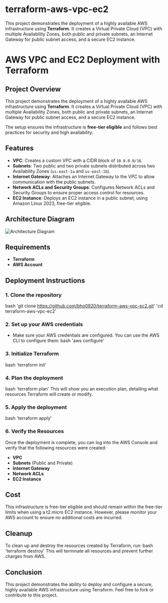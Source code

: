 # terraform-aws-vpc-ec2
This project demonstrates the deployment of a highly available AWS infrastructure using **Terraform**. It creates a Virtual Private Cloud (VPC) with multiple Availability Zones, both public and private subnets, an Internet Gateway for public subnet access, and a secure EC2 instance.

# AWS VPC and EC2 Deployment with Terraform

## Project Overview

This project demonstrates the deployment of a highly available AWS infrastructure using **Terraform**. It creates a Virtual Private Cloud (VPC) with multiple Availability Zones, both public and private subnets, an Internet Gateway for public subnet access, and a secure EC2 instance.

The setup ensures the infrastructure is **free-tier eligible** and follows best practices for security and high availability.

## Features
- **VPC**: Creates a custom VPC with a CIDR block of `10.0.0.0/16`.
- **Subnets**: Two public and two private subnets distributed across two Availability Zones (`us-east-1a` and `us-east-1b`).
- **Internet Gateway**: Attaches an Internet Gateway to the VPC to allow communication with the public subnets.
- **Network ACLs and Security Groups**: Configures Network ACLs and Security Groups to ensure proper access control for resources.
- **EC2 Instance**: Deploys an EC2 instance in a public subnet, using Amazon Linux 2023, free-tier eligible.

## Architecture Diagram

![Architecture Diagram](path/to/architecture_diagram.png)

## Requirements

- **Terraform** 
- **AWS Account** 

## Deployment Instructions

### 1. Clone the repository
bash
'git clone https://github.com/bho0920/terraform-aws-vpc-ec2.git'
'cd terraform-aws-vpc-ec2' 

### 2. Set up your AWS credentials
- Make sure your AWS credentials are configured. You can use the AWS CLI to configure them:
bash 
'aws configure'

### 3. Initialize Terraform
bash
'terraform init'

### 4. Plan the deployment
bash
'terraform plan'
  This will show you an execution plan, detailing what resources Terraform will create or modify.

### 5. Apply the deployment
bash
'terraform apply'

### 6. Verify the Resources
Once the deployment is complete, you can log into the AWS Console and verify that the following resources were created:

- **VPC**
- **Subnets** (Public and Private)
- **Internet Gateway**
- **Network ACLs**
- **EC2 Instance**

## Cost

This infrastructure is free-tier eligible and should remain within the free-tier limits when using a t2.micro EC2 instance. However, please monitor your AWS account to ensure no additional costs are incurred.

## Cleanup

To clean up and destroy the resources created by Terraform, run:
bash
'terraform destroy'
This will terminate all resources and prevent further charges from AWS.

## Conclusion

This project demonstrates the ability to deploy and configure a secure, highly available AWS infrastructure using Terraform. Feel free to fork or contribute to this project.


